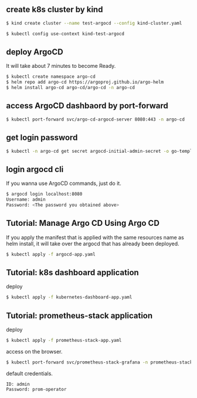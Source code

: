 ## create k8s cluster by kind

```sh
$ kind create cluster --name test-argocd --config kind-cluster.yaml

$ kubectl config use-context kind-test-argocd
```

## deploy ArgoCD

It will take about 7 minutes to become Ready.

```sh
$ kubectl create namespace argo-cd
$ helm repo add argo-cd https://argoproj.github.io/argo-helm
$ helm install argo-cd argo-cd/argo-cd -n argo-cd
```

## access ArgoCD dashbaord by port-forward

```sh
$ kubectl port-forward svc/argo-cd-argocd-server 8080:443 -n argo-cd
```

## get login password

```sh
$ kubectl -n argo-cd get secret argocd-initial-admin-secret -o go-template="{{.data.password | base64decode }}"
```

## login argocd cli

If you wanna use ArgoCD commands, just do it.

```sh
$ argocd login localhost:8080
Username: admin
Password: <The password you obtained above>
```

## Tutorial: Manage Argo CD Using Argo CD

If you apply the manifest that is applied with the same resources name as helm install, it will take over the argocd that has already been deployed.

```sh
$ kubectl apply -f argocd-app.yaml
```

## Tutorial: k8s dashboard application

deploy

```sh
$ kubectl apply -f kubernetes-dashboard-app.yaml
```

## Tutorial: prometheus-stack application

deploy

```sh
$ kubectl apply -f prometheus-stack-app.yaml
```

access on the browser.

```sh
$ kubectl port-forward svc/prometheus-stack-grafana -n prometheus-stack 18080:80
```

default credentials.

```
ID: admin
Password: prom-operator
```

